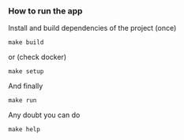 ### How to run the app

Install and build dependencies of the project (once)
```
make build
```

or (check docker)

```
make setup
```

And finally
```
make run
```

Any doubt you can do
```
make help
```


